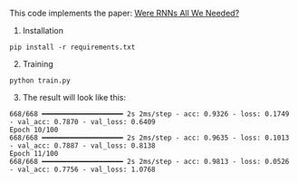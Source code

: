 This code implements the paper: [Were RNNs All We Needed?](https://arxiv.org/pdf/2410.01201)

1) Installation

```
pip install -r requirements.txt
```

2) Training

```
python train.py
```

3) The result will look like this:



```
668/668 ━━━━━━━━━━━━━━━━━━━━ 2s 2ms/step - acc: 0.9326 - loss: 0.1749 - val_acc: 0.7870 - val_loss: 0.6409
Epoch 10/100
668/668 ━━━━━━━━━━━━━━━━━━━━ 2s 2ms/step - acc: 0.9635 - loss: 0.1013 - val_acc: 0.7887 - val_loss: 0.8138
Epoch 11/100
668/668 ━━━━━━━━━━━━━━━━━━━━ 2s 2ms/step - acc: 0.9813 - loss: 0.0526 - val_acc: 0.7756 - val_loss: 1.0768

```
